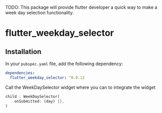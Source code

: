 <!--
This README describes the package. If you publish this package to pub.dev,
this README's contents appear on the landing page for your package.

For information about how to write a good package README, see the guide for
[writing package pages](https://dart.dev/guides/libraries/writing-package-pages).

For general information about developing packages, see the Dart guide for
[creating packages](https://dart.dev/guides/libraries/create-library-packages)
and the Flutter guide for
[developing packages and plugins](https://flutter.dev/developing-packages).
-->

TODO: This package will provide flutter developer a quick way to make a week day selection functionality.

# flutter_weekday_selector


## Installation

In your `pubspec.yaml` file, add the following dependency:

```yaml
dependencies:
  flutter_weekday_selector: ^0.0.12
```

Call the WeekDaySelector widget where you can to integrate the widget

```dart
child : WeekDaySelector(
    onSubmitted: (day) {},
)
```
